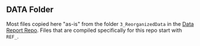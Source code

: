 ## DATA Folder


Most files copied here "as-is" from the folder ```3_ReorganizedData``` in the [Data Report Repo](https://github.com/SOLV-Code/Skeena-Nass-Data-Report).
Files that are compiled specifically for this repo start with ```REF_```.

